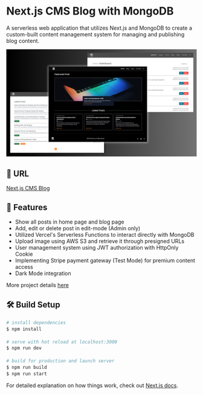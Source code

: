 # Next.js CMS Blog with MongoDB

A serverless web application that utilizes Next.js and MongoDB to create a custom-built content management system for managing and publishing blog content.

![test](https://github.com/Samuellaudev/samuellaudev/blob/9837c53d8b21118b0ecd2335926f0249a585e004/public/images/projects/NextJs_v14_Blog_CMS_with_MongoDB.png?raw=true)

## 🔗 URL

[Next.js CMS Blog](https://nextjs-mongodb-cms.vercel.app/)

## 🚀 Features

- Show all posts in home page and blog page
- Add, edit or delete post in edit-mode (Admin only)
- Utilized Vercel's Serverless Functions to interact directly with MongoDB
- Upload image using AWS S3 and retrieve it through presigned URLs
- User management system using JWT authorization with HttpOnly Cookie
- Implementing Stripe payment gateway (Test Mode) for premium content access
- Dark Mode integration

More project details [here](https://www.samuellau.dev/projects/nextjs-blog-with-mongodb)

## 🛠 Build Setup

```bash
# install dependencies
$ npm install

# serve with hot reload at localhost:3000
$ npm run dev

# build for production and launch server
$ npm run build
$ npm run start
```

For detailed explanation on how things work, check out [Next.js docs](https://nextjs.org/docs).